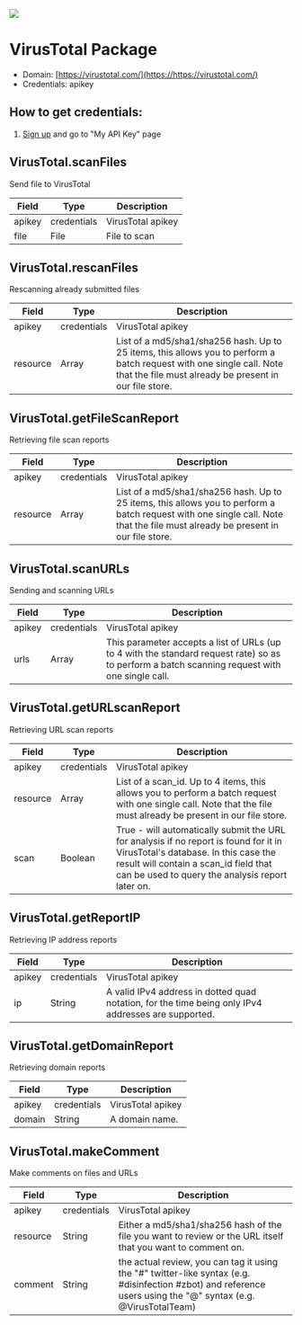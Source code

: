[![](https://scdn.rapidapi.com/RapidAPI_banner.png)](https://rapidapi.com/package/VirusTotal/functions?utm_source=RapidAPIGitHub_VirusTotalFunctions&utm_medium=button&utm_content=RapidAPI_GitHub)
# VirusTotal Package
* Domain: [https://virustotal.com/](https://https://virustotal.com/)
* Credentials: apikey

## How to get credentials: 
1. [Sign up](https://www.virustotal.com/#signup) and go to "My API Key" page
 
## VirusTotal.scanFiles
Send file to VirusTotal

| Field | Type       | Description
|-------|------------|----------
| apikey| credentials| VirusTotal apikey
| file  | File       | File to scan

## VirusTotal.rescanFiles
Rescanning already submitted files

| Field   | Type       | Description
|---------|------------|----------
| apikey  | credentials| VirusTotal apikey
| resource| Array      | List of a md5/sha1/sha256 hash. Up to 25 items, this allows you to perform a batch request with one single call. Note that the file must already be present in our file store.

## VirusTotal.getFileScanReport
Retrieving file scan reports

| Field   | Type       | Description
|---------|------------|----------
| apikey  | credentials| VirusTotal apikey
| resource| Array      | List of a md5/sha1/sha256 hash. Up to 25 items, this allows you to perform a batch request with one single call. Note that the file must already be present in our file store.

## VirusTotal.scanURLs
Sending and scanning URLs

| Field | Type       | Description
|-------|------------|----------
| apikey| credentials| VirusTotal apikey
| urls  | Array      | This parameter accepts a list of URLs (up to 4 with the standard request rate) so as to perform a batch scanning request with one single call.

## VirusTotal.getURLscanReport
Retrieving URL scan reports

| Field   | Type       | Description
|---------|------------|----------
| apikey  | credentials| VirusTotal apikey
| resource| Array      | List of a scan_id. Up to 4 items, this allows you to perform a batch request with one single call. Note that the file must already be present in our file store.
| scan    | Boolean    | True -  will automatically submit the URL for analysis if no report is found for it in VirusTotal's database. In this case the result will contain a scan_id field that can be used to query the analysis report later on.

## VirusTotal.getReportIP
Retrieving IP address reports

| Field | Type       | Description
|-------|------------|----------
| apikey| credentials| VirusTotal apikey
| ip    | String     | A valid IPv4 address in dotted quad notation, for the time being only IPv4 addresses are supported.

## VirusTotal.getDomainReport
Retrieving domain reports

| Field | Type       | Description
|-------|------------|----------
| apikey| credentials| VirusTotal apikey
| domain| String     | A domain name.

## VirusTotal.makeComment
Make comments on files and URLs

| Field   | Type       | Description
|---------|------------|----------
| apikey  | credentials| VirusTotal apikey
| resource| String     | Either a md5/sha1/sha256 hash of the file you want to review or the URL itself that you want to comment on.
| comment | String     | the actual review, you can tag it using the "#" twitter-like syntax (e.g. #disinfection #zbot) and reference users using the "@" syntax (e.g. @VirusTotalTeam)

